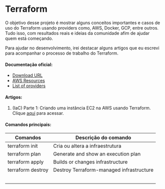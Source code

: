 # Terraform

O objetivo desse projeto é mostrar alguns conceitos importantes e casos de uso do Terraform usando providers como, AWS, Docker, GCP, entre outros. Tudo isso, com resultados reais e ideias da comunidade afim de ajudar quem está começando.


Para ajudar no desenvolvimento, irei destacar alguns artigos que eu escrevi para acompanhar o processo de trabalho do Terraform.

#### Documentação oficial:

- [Download URL](https://www.terraform.io/downloads.html)
- [AWS Resources](https://www.terraform.io/docs/providers/aws/)
- [List of providers](https://www.terraform.io/docs/providers/index.html)


#### Artigos:

1) (IaC) Parte 1: Criando uma instância EC2 na AWS usando Terraform. Clique [aqui](https://medium.com/@amaurybsouza/terraform-e364f5d31570) para acessar.

#### Comandos principais:

Comandos         | Descrição do comando
-----------------|-----------------------------------------------
terraform init   |Cria ou altera a infraestrutura
terraform plan   |Generate and show an execution plan
terraform apply  |Builds or changes infrastructure
terraform destroy|Destroy Terraform-managed infrastructure
                 |
                 |
                 |
                 |
                 |







